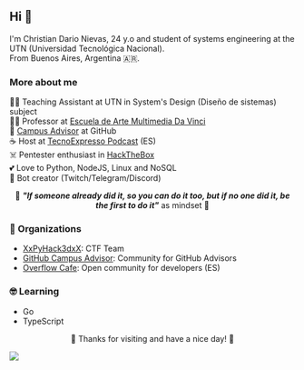 ## Hi 👋

I'm Christian Dario Nievas, 24 y.o and student of systems engineering at the UTN (Universidad Tecnológica Nacional). <br>
From Buenos Aires, Argentina 🇦🇷.

### More about me

👨‍🏫 Teaching Assistant at UTN in System's Design (Diseño de sistemas) subject <br>
👨‍🏫 Professor at [Escuela de Arte Multimedia Da Vinci](https://www.davinci.edu.ar/) <br>
🧭 [Campus Advisor](https://education.github.com/teachers/advisors) at GitHub <br>
☕ Host at [TecnoExpresso Podcast](https://open.spotify.com/show/4YrfBjb5OtpxY9yoson4zu?si=IhF7947wQYaDdD-anKtchA) (ES) <br>
☠️ Pentester enthusiast in [HackTheBox](https://www.hackthebox.eu/home/users/profile/188662) <br>
💕 Love to Python, NodeJS, Linux and NoSQL <br>
🤖 Bot creator (Twitch/Telegram/Discord)<br>

<p align="center">
  🧠
  <em><b>"If someone already did it, so you can do it too, but if no one did it, be the first to do it"</b></em> as mindset
  🧠
</p>

### 🤝 Organizations

- [XxPyHack3dxX](https://github.com/xXPyHack3dXx): CTF Team
- [GitHub Campus Advisor](https://github.com/github-campus-advisors): Community for GitHub Advisors
- [Overflow Cafe](https://github.com/ovcafe): Open community for developers (ES)

### 🤓 Learning

- Go
- TypeScript

<p align="center">
  🙂 Thanks for visiting and have a nice day! 🙂 <br>
</p>

![](https://komarev.com/ghpvc/?username=cdnievas&color=orange)

<!--
**CDNievas/CDNievas** is a ✨ _special_ ✨ repository because its `README.md` (this file) appears on your GitHub profile.

Here are some ideas to get you started:

- 🔭 I’m currently working on ...
- 🌱 I’m currently learning ...
- 👯 I’m looking to collaborate on ...
- 🤔 I’m looking for help with ...
- 💬 Ask me about ...
- 📫 How to reach me: ...
- 😄 Pronouns: ...
- ⚡ Fun fact: ...
-->
